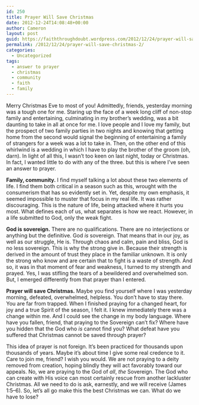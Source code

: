 ```yaml
---
id: 250
title: Prayer Will Save Christmas
date: 2012-12-24T14:08:48+00:00
author: Cameron
layout: post
guid: https://faiththroughdoubt.wordpress.com/2012/12/24/prayer-will-save-christmas/
permalink: /2012/12/24/prayer-will-save-christmas-2/
categories:
  - Uncategorized
tags:
  - answer to prayer
  - christmas
  - community
  - faith
  - family
---
```

Merry Christmas Eve to most of you! Admittedly, friends, yesterday morning was a tough one for me. Staring up the face of a week long cliff of non-stop family and entertaining, culminating in my brother’s wedding, was a bit daunting to take in all at once for me. I love people and I love my family, but the prospect of two family parties in two nights and knowing that getting home from the second would signal the beginning of entertaining a family of strangers for a week was a lot to take in. Then, on the other end of this whirlwind is a wedding in which I have to play the brother of the groom (oh, darn). In light of all this, I wasn’t too keen on last night, today or Christmas. In fact, I wanted little to do with any of the three. but this is where I’ve seen an answer to prayer.

**Family, community.** I find myself talking a lot about these two elements of life. I find them both critical in a season such as this, wrought with the consumerism that has so evidently set in. Yet, despite my own emphasis, it seemed impossible to muster that focus in my real life. It was rather discouraging. This is the nature of life, being attacked where it hurts you most. What defines each of us, what separates is how we react. However, in a life submitted to God, only the weak fight.

**God is sovereign.** There are no qualifications. There are no interjections or anything but the definitive. God _is_ sovereign. That means that in our joy, as well as our struggle, He is. Through chaos and calm, pain and bliss, God is no less sovereign. This is why the strong give in. Because their strength is derived in the amount of trust they place in the familiar unknown. It is only the strong who know and are certain that to fight is a waste of strength. And so, it was in that moment of fear and weakness, I turned to my strength and prayed. Yes, I was stifling the tears of a bewildered and overwhelmed son. But, I emerged differently from that prayer than I entered.

**Prayer will save Christmas.** Maybe you find yourself where I was yesterday morning, defeated, overwhelmed, helpless. You don’t have to stay there. You are far from trapped. When I finished praying for a changed heart, for joy and a true Spirit of the season, I felt it. I knew immediately there was a change within me. And I could see the change in my body language. Where have you fallen, friend, that praying to the Sovereign can’t fix? Where have you hidden that the God who _is_ cannot find you? What defeat have you suffered that Christmas cannot be saved through prayer?

This idea of prayer is not foreign. It’s been practiced for thousands upon thousands of years. Maybe it’s about time I give some real credence to it. Care to join me, friend? I wish you would. We are not praying to a deity removed from creation, hoping blindly they will act favorably toward our appeals. No, we are praying to the God of _all_, _the_ Sovereign. The God who can create with His voice can most certainly rescue from another lackluster Christmas. All we need to do is ask, earnestly, and we will receive (James 1:5–6). So, let’s all go make this the best Christmas we can. What do we have to lose?